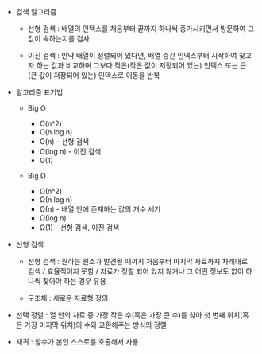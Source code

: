 * 검색 알고리즘
    * 선형 검색 : 배열의 인덱스를 처음부터 끝까지 하나씩 증가시키면서 방문하여 그 값이 속하는지를 검사
    
    * 이진 검색 : 만약 배열이 정렬되어 있다면, 배열 중간 인덱스부터 시작하여 찾고자 하는 값과 비교하며 그보다 작은(작은 값이 저장되어 있는) 인덱스 또는 큰 (큰 값이 저장되어 있는) 인덱스로 이동을 반복

* 알고리즘 표기법
    * Big O
        * O(n^2)
        * O(n log n)
        * O(n) - 선형 검색
        * O(log n) - 이진 검색
        * O(1)
    
    * Big Ω
        * Ω(n^2)
        * Ω(n log n)
        * Ω(n) - 배열 안에 존재하는 값의 개수 세기
        * Ω(log n)
        * Ω(1) - 선형 검색, 이진 검색

* 선형 검색
    * 선형 검색 : 원하는 원소가 발견될 때까지 처음부터 마지막 자료까지 차례대로 검색 / 효율적이지 못함 / 자료가 정렬 되어 있지 않거나 그 어떤 정보도 없이 하나씩 찾아야 하는 경우 유용
    
    * 구조체 : 새로운 자료형 정의

* 선택 정렬 : 열 안의 자료 중 가장 작은 수(혹은 가장 큰 수)를 찾아 첫 번째 위치(혹은 가장 마지막 위치)의 수와 교환해주는 방식의 정렬

* 재귀 : 함수가 본인 스스로를 호출해서 사용